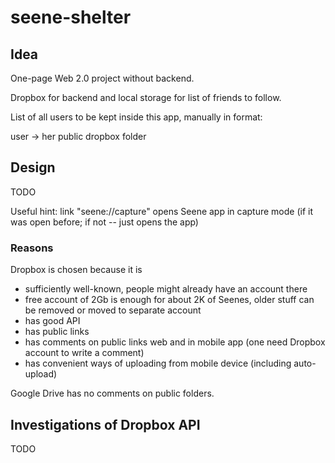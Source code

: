 # seene-shelter

## Idea

One-page Web 2.0 project without backend.

Dropbox for backend and local storage for list of friends to follow.

List of all users to be kept inside this app, manually in format:

 user -> her public dropbox folder 

## Design

TODO

Useful hint: link "seene://capture" opens Seene app in capture mode (if it was open before; if not -- just opens the app)

### Reasons

Dropbox is chosen because it is 
* sufficiently well-known, people might already have an account there
* free account of 2Gb is enough for about 2K of Seenes, older stuff can be removed or moved to separate account
* has good API
* has public links
* has comments on public links web and in mobile app (one need Dropbox account to write a comment)
* has convenient ways of uploading from mobile device (including auto-upload)

Google Drive has no comments on public folders.

## Investigations of Dropbox API

TODO
